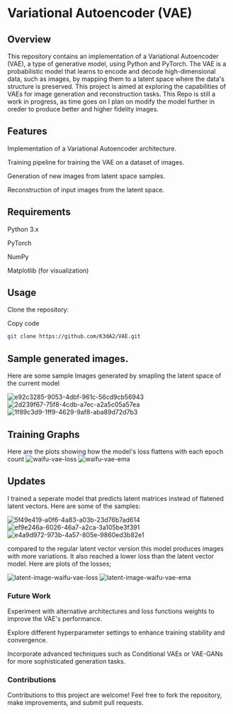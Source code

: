 # Variational Autoencoder (VAE)

## Overview

This repository contains an implementation of a Variational Autoencoder (VAE), a type of generative model, 
using Python and PyTorch. The VAE is a probabilistic model that learns to encode and decode high-dimensional data, 
such as images, by mapping them to a latent space where the data's structure is preserved. 
This project is aimed at exploring the capabilities of VAEs for image generation and reconstruction tasks.
This Repo is still a work in progress, as time goes on I plan on modify the model further in oreder to produce better
and higher fidelity images.

## Features

Implementation of a Variational Autoencoder architecture.

Training pipeline for training the VAE on a dataset of images.

Generation of new images from latent space samples.

Reconstruction of input images from the latent space.

## Requirements

Python 3.x

PyTorch

NumPy

Matplotlib (for visualization)

## Usage

Clone the repository:

Copy code
```bash
git clone https://github.com/K3dA2/VAE.git
```

## Sample generated images.
Here are some sample Images generated by smapling the latent space of the current model

![e92c3285-9053-4dbf-961c-56cd9cb56943](https://github.com/K3dA2/VAE/assets/112480809/3cd4eaa1-cdba-40a5-9766-83d4e9ee4a9d)
![2d239f67-75f8-4cdb-a7ec-a2a5c05a57ea](https://github.com/K3dA2/VAE/assets/112480809/4ea3ab98-15a2-4b86-a7de-8081fdc6acd6)
![1f89c3d9-1ff9-4629-9af8-aba89d72d7b3](https://github.com/K3dA2/VAE/assets/112480809/cfe548d4-76df-4659-9337-b4e4a9eae71d)

## Training Graphs
Here are the plots showing how the model's loss flattens with each epoch count 
![waifu-vae-loss](https://github.com/K3dA2/VAE/assets/112480809/09ee7e65-54e0-4753-8a2c-459229d191ef)
![waifu-vae-ema](https://github.com/K3dA2/VAE/assets/112480809/9a45df56-c979-489b-88f2-9683f3995c8b)

## Updates
I trained a seperate model that predicts latent matrices instead of flatened latent vectors. Here are some of the samples:

![5f49e419-a0f6-4a83-a03b-23d76b7ad614](https://github.com/K3dA2/VAE/assets/112480809/873b533e-5366-4324-8493-4c77d76d5e31)
![ef9e246a-6026-46a7-a2ca-3a105be3f391](https://github.com/K3dA2/VAE/assets/112480809/091f8eeb-dfb5-494c-99ed-aacaaea080a9)
![e4a9d972-973b-4a57-805e-9860ed3b82e1](https://github.com/K3dA2/VAE/assets/112480809/703d247a-31b1-40fc-b99d-97b8cd16d9ee)

compared to the regular latent vector version this model produces images with more variations. It also reached a lower loss than the latent vector model. Here are plots of the losses;

![latent-image-waifu-vae-loss](https://github.com/K3dA2/VAE/assets/112480809/c7d3342b-27cc-4627-9171-3d0713f340d5)
![latent-image-waifu-vae-ema](https://github.com/K3dA2/VAE/assets/112480809/11680f21-8950-4581-9141-bcc30ac2d9d9)


### Future Work

Experiment with alternative architectures and loss functions weights to improve the VAE's performance.

Explore different hyperparameter settings to enhance training stability and convergence.

Incorporate advanced techniques such as Conditional VAEs or VAE-GANs for more sophisticated generation tasks.

### Contributions

Contributions to this project are welcome! Feel free to fork the repository, make improvements, and submit pull requests.
